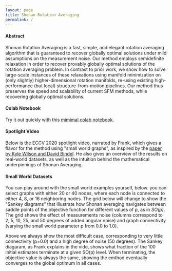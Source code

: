 ```yaml
---
layout: page
title: Shonan Rotation Averaging
permalink: /
---
```


<div class="container-fluid">
<div id="header"></div>
<div id="media"></div>
</div>

#### Abstract

Shonan Rotation Averaging is a fast, simple, and elegant rotation averaging algorithm that is guaranteed to recover globally optimal solutions under mild assumptions on the measurement noise. Our method employs semidefinite relaxation in order to recover provably globally optimal solutions of the rotation averaging problem. In contrast to prior work, we show how to solve large-scale instances of these relaxations using manifold minimization on (only slightly) higher-dimensional rotation manifolds, re-using existing high-performance (but local) structure-from-motion pipelines. Our method thus preserves the speed and scalability of current SFM methods, while recovering globally optimal solutions.

#### Colab Notebook

Try it out quickly with this [mimimal colab notebook](https://github.com/dellaert/ShonanAveraging/blob/master/gtsam/ShonanAveraging.ipynb).

#### Spotlight Video

Below is the ECCV 2020 spotlight video, narrated by Frank, which gives a flavor for the method using "small world graphs", as inspired by the [paper by Kyle Wilson and David Bindel](https://arxiv.org/abs/2003.08310).  He also gives an overview of the results on real-world datasets, as well as the intuition behind the mathematical underpinnings of Shonan Averaging.

<div class="container-fluid">
<div  class="py-3">
<div id="video"></div>
</div>
</div>

<h4 class="pt-3">Small World Datasets</h4>

You can play around with the small world examples yourself, below. you can select graphs with either 20 or 40 nodes, where each node is connected to either 4, 8, or 16 neighboring nodes. The grid below will change to show the "Sankey diagrams" that illustrate how Shonan averaging navigates between saddle points of the objective function for different values of p, as in *SO(p)*. The grid shows the effect of measurements noise (columns correspond to 2, 5, 10, 25, and 50 degrees of added angular noise) and graph connectivity (varying the small world parameter p from 0.0 to 1.0).
<div id="matrix" class="pt-3"></div>

Above we always show the most difficult case, corresponding to very little connectivity (p=0.0) and a high degree of noise (50 degrees). The Sankey diagaram, as Frank explains in the vide, shows what fraction of the 100 initial estimates terminate at a given SO(p) level. When terminating, the objective value is always the same, showing the emthod eventually converges to the global optimum in all cases.

<!-- #### Exploring The Prior

<div id="priors"></div>

#### Results
Pivot table with results:

<div id="pivot"></div> -->
